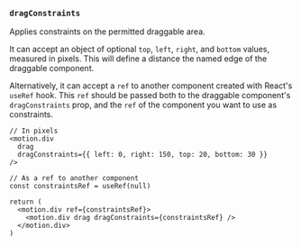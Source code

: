 ### `dragConstraints`

Applies constraints on the permitted draggable area.

It can accept an object of optional `top`, `left`, `right`, and `bottom` values, measured in pixels. This will define a distance the named edge of the draggable component.

Alternatively, it can accept a `ref` to another component created with React's `useRef` hook. This `ref` should be passed both to the draggable component's `dragConstraints` prop, and the `ref` of the component you want to use as constraints.

```
// In pixels
<motion.div
  drag
  dragConstraints={{ left: 0, right: 150, top: 20, bottom: 30 }}
/>
```
```
// As a ref to another component
const constraintsRef = useRef(null)

return (
  <motion.div ref={constraintsRef}>
    <motion.div drag dragConstraints={constraintsRef} />
  </motion.div>
)
```